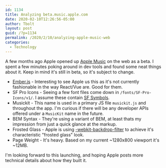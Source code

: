 ```yaml
--- 
id: 1134 
title: Analyzing beta.music.apple.com 
date: 2020-02-10T12:26:56-05:00 
author: Tbolt 
layout: post 
guid: /?p=1134 
permalink: /2020/2/10/analyzing-apple-music-web 
categories: 
  - Technology 
--- 
```


A few months ago Apple opened up [Apple Music](https://beta.music.apple.com) on the web as a beta. I spent a few minutes poking around in dev tools and found some neat things about it. Keep in mind it's still in beta, so it's subject to change.

* [Ember.js](https://emberjs.com) - Interesting to see Apple us this as it's not currently fashionable in the way React/Vue are. Good for them.
* SF Pro Icons - Seeing a few font files come down in `/fonts/SF-Pro-Icons/v1/`. I assume these contain [SF Symbols](https://developer.apple.com/design/human-interface-guidelines/sf-symbols/overview/).
* Musickit - This name is used in a primary JS file `musickit.js` and throughout the app. I'm curious if there will be any developer APIs offered under a `MusicKit` name in the future.
* BEM Syntax - They're using a variant of BEM, at least thats my impression from just a quick glance at the markup.
* Frosted Glass - Apple is using [-webkit-backdrop-filter](https://webkit.org/demos/backdrop-filter/) to achieve it's characteristic "frosted glass" look. 
* Page Weight - It's heavy. Based on my current ~1280x800 viewport it's ~12MB. 

I'm looking forward to this launching, and hoping Apple posts more technical details about how they built it.
